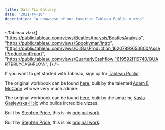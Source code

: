 ```yaml
---
title: Data Viz Gallery
date: "2021-04-16"
description: "A showcase of our favorite Tableau Public vizzes"
---
```


<Tableau
   viz={[
     "https://public.tableau.com/views/BeatlesAnalysis/BeatlesAnalysis",
     "https://public.tableau.com/views/Spookyman/Intro",
     "https://public.tableau.com/views/OilGasProduction_16207892650600/AssetProductionReport",
     "https://public.tableau.com/views/QuarterlyCashflow_16195921119740/QUARTERLYCASHFLOW",
   ]}
/>

If you want to get started with Tableau, sign up for [Tableau Public](https://public.tableau.com)!

The original workbook can be found [here](https://public.tableau.com/profile/adam.e.mccann#!/vizhome/BeatlesAnalysis/BeatlesAnalysis), built by the talented [Adam E McCann](https://public.tableau.com/profile/adam.e.mccann#!/) who we very much admire.

The original workbook can be found [here](https://public.tableau.com/profile/kasia.gasiewska.holc#!/vizhome/Spookyman/Intro), built by the amazing [Kasia Gasiewska-Holc](https://public.tableau.com/profile/kasia.gasiewska.holc#!/) who builds incredible vizzes.

Built by [Stephen Price](https://public.tableau.com/profile/stprice#!/), this is his [original work](https://public.tableau.com/profile/stprice#!/vizhome/OilGasProductionwmobilelayouts/WellReport).

Built by [Stephen Price](https://public.tableau.com/profile/stprice#!/), this is his [original work](https://public.tableau.com/profile/stprice#!/vizhome/QuarterlyCashflow/QUARTERLYCASHFLOW).

<PostNav
  previous="Tableau Reference"
  toPrev="/docs/tableau-reference"
/>
